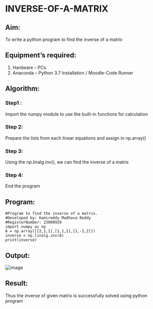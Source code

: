 # INVERSE-OF-A-MATRIX
## Aim:
To write a python program to find the inverse of a matrix
## Equipment’s required:
1. 	Hardware – PCs
2. 	Anaconda – Python 3.7 Installation / Moodle-Code Runner
## Algorithm:
### Step1 : 
Import the numpy module to use the built-in functions for calculation
### Step 2: 
Prepare the lists from each linear equations and assign in np.array()
### Step 3:
Using the np.linalg.inv(), we can find the inverse of a matrix
### Step 4: 
End the program
## Program:
```
#Program to find the inverse of a matrix.
#Developed by: Kamireddy Madhava Reddy
#RegisterNumber: 23009929
import numpy as np
A = np.array([[2,1,1],[1,1,1],[1,-1,2]])
inverse = np.linalg.inv(A)
print(inverse)
```
## Output:
![image](https://github.com/Madhavareddy09/INVERSE-OF-A-MATRIX/assets/145742470/499ed541-5387-4cf1-98e9-c7a60d7d7b92)

## Result:
Thus the inverse of given matrix is successfully solved using python program


